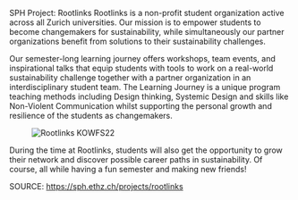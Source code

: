 SPH Project: Rootlinks
Rootlinks is a non-profit student organization active across all Zurich universities. Our mission is to empower students to become changemakers for sustainability, while simultaneously our partner organizations benefit from solutions to their sustainability challenges. 

Our semester-long learning journey offers workshops, team events, and inspirational talks that equip students with tools to work on a real-world sustainability challenge together with a partner organization in an interdisciplinary student team. The Learning Journey is a unique program teaching methods including Design thinking, Systemic Design and skills like Non-Violent Communication whilst supporting the personal growth and resilience of the students as changemakers.

<figure><img alt="Rootlinks KOWFS22" src="https://sph.ethz.ch/uploads/images/Rootlinks_KOWFS22.jpeg"/></figure>

During the time at Rootlinks, students will also get the opportunity to grow their network and discover possible career paths in sustainability. Of course, all while having a fun semester and making new friends!


SOURCE: https://sph.ethz.ch/projects/rootlinks